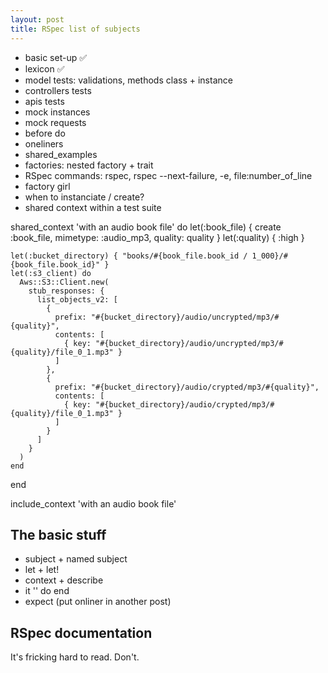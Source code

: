 ```yaml
---
layout: post
title: RSpec list of subjects
---
```


- basic set-up ✅
- lexicon ✅
- model tests: validations, methods class + instance
- controllers tests
- apis tests
- mock instances
- mock requests
- before do
- oneliners
- shared_examples
- factories: nested factory + trait
- RSpec commands: rspec, rspec --next-failure, -e, file:number_of_line
- factory girl
- when to instanciate / create?
- shared context within a test suite

shared_context 'with an audio book file' do
    let(:book_file) { create :book_file, mimetype: :audio_mp3, quality: quality }
    let(:quality) { :high }

    let(:bucket_directory) { "books/#{book_file.book_id / 1_000}/#{book_file.book_id}" }
    let(:s3_client) do
      Aws::S3::Client.new(
        stub_responses: {
          list_objects_v2: [
            {
              prefix: "#{bucket_directory}/audio/uncrypted/mp3/#{quality}",
              contents: [
                { key: "#{bucket_directory}/audio/uncrypted/mp3/#{quality}/file_0_1.mp3" }
              ]
            },
            {
              prefix: "#{bucket_directory}/audio/crypted/mp3/#{quality}",
              contents: [
                { key: "#{bucket_directory}/audio/crypted/mp3/#{quality}/file_0_1.mp3" }
              ]
            }
          ]
        }
      )
    end
  end

  include_context 'with an audio book file'



## The basic stuff

- subject + named subject
- let + let!
- context + describe
- it '' do end
- expect (put onliner in another post)

## RSpec documentation

It's fricking hard to read. Don't.
